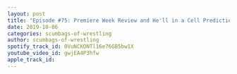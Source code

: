 ```yaml
---
layout: post
title: "Episode #75: Premiere Week Review and He'll in a Cell Predictions"
date: 2019-10-06
categories: scumbags-of-wrestling
author: scumbags-of-wrestling
spotify_track_id: 0VuNCKONTl16e76GB5bw1X
youtube_video_id: gwjEA4P3hfw
apple_track_id: 
---
```

